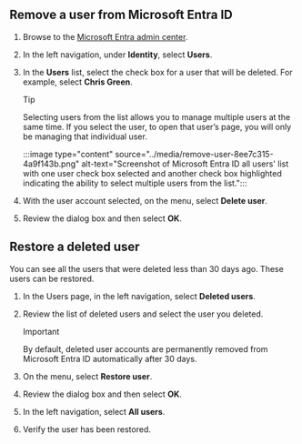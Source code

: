 ## Remove a user from Microsoft Entra ID

1.  Browse to the [Microsoft Entra admin center](https://entra.microsoft.com/).
2.  In the left navigation, under **Identity**, select **Users**.
3.  In the **Users** list, select the check box for a user that will be deleted. For example, select **Chris Green**.
    
    > [!TIP]
    > Selecting users from the list allows you to manage multiple users at the same time. If you select the user, to open that user’s page, you will only be managing that individual user.
    
    :::image type="content" source="../media/remove-user-8ee7c315-4a9f143b.png" alt-text="Screenshot of Microsoft Entra ID all users' list with one user check box selected and another check box highlighted indicating the ability to select multiple users from the list.":::
    
4.  With the user account selected, on the menu, select **Delete user**.
5.  Review the dialog box and then select **OK**.

## Restore a deleted user

You can see all the users that were deleted less than 30 days ago. These users can be restored.

1.  In the Users page, in the left navigation, select **Deleted users**.
2.  Review the list of deleted users and select the user you deleted.
    
    > [!IMPORTANT]
    > By default, deleted user accounts are permanently removed from Microsoft Entra ID automatically after 30 days.
3.  On the menu, select **Restore user**.
4.  Review the dialog box and then select **OK**.
5.  In the left navigation, select **All users**.
6.  Verify the user has been restored.
